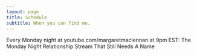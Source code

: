 ```yaml
---
layout: page
title: Schedule
subtitle: When you can find me.
---
```


Every Monday night at youtube.com/margaretmaclennan at 9pm EST:
The Monday Night Relationship Stream That Still Needs A Name
